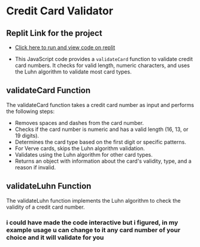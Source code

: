 # Credit Card Validator
 ## Replit Link for the project

 - [Click here to run and view code on replit](https://replit.com/@uchesolomon61/CardValidatorTask6#index.js)



- This JavaScript code provides a `validateCard` function to validate credit card numbers. It checks for valid length, numeric characters, and uses the Luhn algorithm to validate most card types.

## validateCard Function
The validateCard function takes a credit card number as input and performs the following steps:

- Removes spaces and dashes from the card number.
- Checks if the card number is numeric and has a valid length (16, 13, or 19 digits).
- Determines the card type based on the first digit or specific patterns.
- For Verve cards, skips the Luhn algorithm validation.
- Validates using the Luhn algorithm for other card types.
- Returns an object with information about the card's validity, type, and a reason if invalid.

## validateLuhn Function
The validateLuhn function implements the Luhn algorithm to check the validity of a credit card number.

### i could have made the code interactive but i figured, in my example usage u can change to it any card number of your choice and it will validate for you